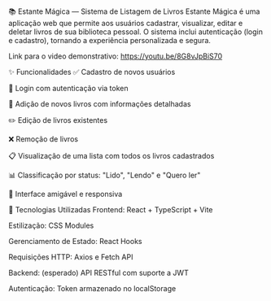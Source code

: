 📚 Estante Mágica — Sistema de Listagem de Livros
Estante Mágica é uma aplicação web que permite aos usuários cadastrar, visualizar, editar e deletar livros de sua biblioteca pessoal. O sistema inclui autenticação (login e cadastro), tornando a experiência personalizada e segura.

Link para o video demonstrativo: https://youtu.be/8G8vJpBiS70

✨ Funcionalidades
✅ Cadastro de novos usuários

🔐 Login com autenticação via token

📖 Adição de novos livros com informações detalhadas

✏️ Edição de livros existentes

❌ Remoção de livros

📋 Visualização de uma lista com todos os livros cadastrados

📊 Classificação por status: "Lido", "Lendo" e "Quero ler"

💬 Interface amigável e responsiva

🧱 Tecnologias Utilizadas
Frontend: React + TypeScript + Vite

Estilização: CSS Modules

Gerenciamento de Estado: React Hooks

Requisições HTTP: Axios e Fetch API

Backend: (esperado) API RESTful com suporte a JWT

Autenticação: Token armazenado no localStorage



